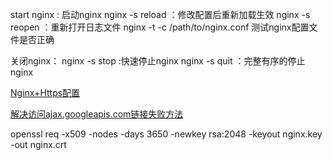 

start nginx : 启动nginx
nginx -s reload  ：修改配置后重新加载生效
nginx -s reopen  ：重新打开日志文件
nginx -t -c /path/to/nginx.conf 测试nginx配置文件是否正确

关闭nginx：
nginx -s stop  :快速停止nginx
nginx -s quit  ：完整有序的停止nginx



[Nginx+Https配置](https://segmentfault.com/a/1190000004976222)


[解决访问ajax.googleapis.com链接失败方法](https://www.cnblogs.com/hzijone/p/4857376.html)

openssl req -x509 -nodes -days 3650 -newkey rsa:2048 -keyout nginx.key -out nginx.crt


